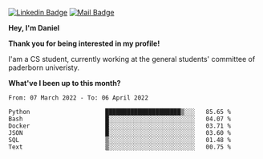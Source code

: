 [![Linkedin Badge](https://img.shields.io/badge/-LinkedIn-0e76a8?style=flat-square&logo=Linkedin&logoColor=white)](https://www.linkedin.com/in/daniel-negi-592ba3223/)
[![Mail Badge](https://img.shields.io/badge/Gmail-D14836?style=flat-square&logo=gmail&logoColor=white)](mailto:daniel.ravi.negi@googlemail.com)

**Hey, I'm Daniel**

**Thank you for being interested in my profile!**

I'am a CS student, currently working at the general students' committee of paderborn univeristy.

**What've I been up to this month?** 

<!--START_SECTION:waka-->

```text
From: 07 March 2022 - To: 06 April 2022

Python                     █████████████████████▒░░░   85.65 %
Bash                       █░░░░░░░░░░░░░░░░░░░░░░░░   04.07 %
Docker                     █░░░░░░░░░░░░░░░░░░░░░░░░   03.71 %
JSON                       █░░░░░░░░░░░░░░░░░░░░░░░░   03.60 %
SQL                        ▒░░░░░░░░░░░░░░░░░░░░░░░░   01.48 %
Text                       ▒░░░░░░░░░░░░░░░░░░░░░░░░   00.75 %
```

<!--END_SECTION:waka-->
